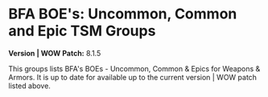 # BFA BOE's: Uncommon, Common and Epic TSM Groups

**Version | WOW Patch:** 8.1.5

This groups lists BFA's BOEs - Uncommon, Common & Epics for Weapons & Armors. It is up to date for available up to the current version | WOW patch listed above.

